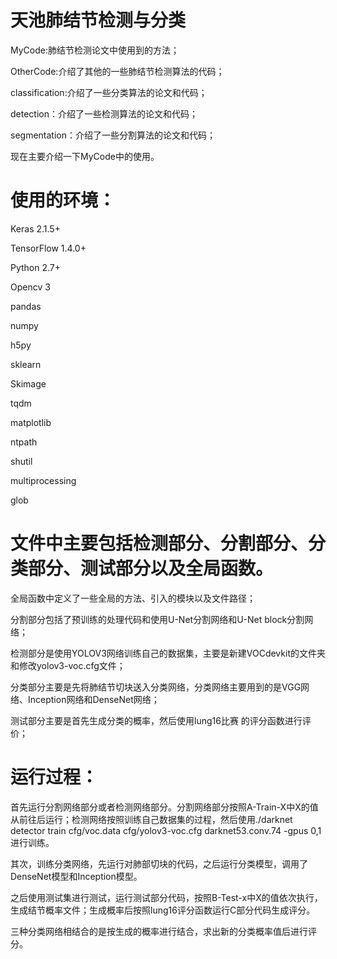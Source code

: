 # 天池肺结节检测与分类
MyCode:肺结节检测论文中使用到的方法；

OtherCode:介绍了其他的一些肺结节检测算法的代码；

classification:介绍了一些分类算法的论文和代码；

detection：介绍了一些检测算法的论文和代码；

segmentation：介绍了一些分割算法的论文和代码；

现在主要介绍一下MyCode中的使用。
# 使用的环境：
Keras 2.1.5+

TensorFlow 1.4.0+

Python 2.7+

Opencv 3

pandas

numpy

h5py

sklearn

Skimage

tqdm

matplotlib

ntpath

shutil

multiprocessing

glob
# 文件中主要包括检测部分、分割部分、分类部分、测试部分以及全局函数。
全局函数中定义了一些全局的方法、引入的模块以及文件路径；

分割部分包括了预训练的处理代码和使用U-Net分割网络和U-Net block分割网络；

检测部分是使用YOLOV3网络训练自己的数据集，主要是新建VOCdevkit的文件夹和修改yolov3-voc.cfg文件；

分类部分主要是先将肺结节切块送入分类网络，分类网络主要用到的是VGG网络、Inception网络和DenseNet网络；

测试部分主要是首先生成分类的概率，然后使用lung16比赛 的评分函数进行评价；
# 运行过程：
首先运行分割网络部分或者检测网络部分。分割网络部分按照A-Train-X中X的值从前往后运行；检测网络按照训练自己数据集的过程，然后使用./darknet detector train cfg/voc.data cfg/yolov3-voc.cfg darknet53.conv.74 -gpus 0,1 进行训练。

其次，训练分类网络，先运行对肺部切块的代码，之后运行分类模型，调用了DenseNet模型和Inception模型。

之后使用测试集进行测试，运行测试部分代码，按照B-Test-x中X的值依次执行，生成结节概率文件；生成概率后按照lung16评分函数运行C部分代码生成评分。

三种分类网络相结合的是按生成的概率进行结合，求出新的分类概率值后进行评分。
